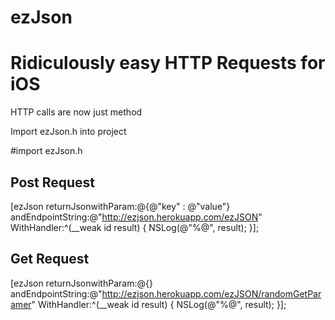 ezJson
======

Ridiculously easy HTTP Requests for iOS
======

HTTP calls are now just method

Import ezJson.h into project

#import ezJson.h

Post Request
---
[ezJson returnJsonwithParam:@{@"key" : @"value"} andEndpointString:@"http://ezjson.herokuapp.com/ezJSON" WithHandler:^(__weak id result) {
        NSLog(@"%@", result);
    }];
    
Get Request
---
[ezJson returnJsonwithParam:@{} andEndpointString:@"http://ezjson.herokuapp.com/ezJSON/randomGetParamer" WithHandler:^(__weak id result) {
        NSLog(@"%@", result);
    }];

